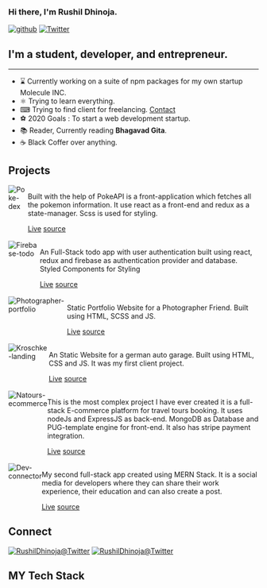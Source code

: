 <link rel='stylesheet' type='text/css' media='all' href='./main.css'/>
    
### Hi there, I'm Rushil Dhinoja.

<div class='badges' >

[![github](https://img.shields.io/github/followers/Rushil-Dhinoja?label=Follow%20Me&style=social)](https://github.com/Rushil-Dhinoja)
[![Twitter](https://img.shields.io/twitter/follow/Rushildhinoja2?label=Follow%20%40RushilDhinoja&style=social)](https://twitter.com/Rushildhinoja2)

</div>

## I'm a student, developer, and entrepreneur.

<hr/>

-   ⌛ Currently working on a suite of npm packages for my own startup Molecule INC.
-   ⚛ Trying to learn everything.
-   ⌨ Trying to find client for freelancing. <a href="mailto:mr.rushil17@gmail.com" >Contact</a>
-   ⚽ 2020 Goals : To start a web development startup.
-   📚 Reader, Currently reading **Bhagavad Gita**.
-   ☕ Black Coffer over anything.

## Projects

<div class='project-grid' >
<div style="margin-bottom: 1rem;
    display: flex;" >
<img alt='Poke-dex' src='https://github.com/Rushil-Dhinoja/files/blob/master/live.png' />
<div class='project-item'>
<p>
    Built with the help of PokeAPI is a front-application which fetches all the pokemon information. It use react as a front-end and redux as a state-manager. Scss is used for styling.
</p>
<div>
<a href='https://pdex.netlify.app'>Live</a>
<a href='https://github.com/Rushil-Dhinoja/poke-dex' >source</a>
</div>
</div>
</div>

<div style="margin-bottom: 1rem;
    display: flex;">
<img alt='Firebase-todo' src='https://github.com/Rushil-Dhinoja/files/blob/master/fbase.png' />
<div class='project-item'>
<p>
    An Full-Stack todo app with user authentication built using react, redux and firebase as authentication provider and database. Styled Components for Styling
</p>
<div>
<a href='https://fbasetodo.netlify.app'>Live</a>
<a href='https://github.com/Rushil-Dhinoja/firebase-todo' >source</a>
</div>
</div>
</div>

<div style="margin-bottom: 1rem;
    display: flex;" >
<img alt='Photographer-portfolio' src='https://github.com/Rushil-Dhinoja/files/blob/master/ps.png' />
<div class='project-item'>
<p>
    Static Portfolio Website for a Photographer Friend. Built using HTML, SCSS and JS.
</p>
<div>
<a href='https://prashantsoniphotography.netlify.app'>Live</a>
<a href='https://github.com/Rushil-Dhinoja/prashant-soni-portfolio'>source</a>
</div>
</div>
</div>

<div style="margin-bottom: 1rem;
    display: flex;" >
<img alt='Kroschke-landing' src='https://github.com/Rushil-Dhinoja/files/blob/master/client.png' />
<div class='project-item'>
<p>
    An Static Website for a german auto garage. Built using HTML, CSS and JS. It was my first client project.
</p>
<div>
<a href='https://kroschke.netlify.app'>Live</a>
<a href='https://github.com/Rushil-Dhinoja/KROSCHKE-International'>source</a>
</div>
</div>
</div>

<div style="margin-bottom: 1rem;
    display: flex;" >
<img alt='Natours-ecommerce' src='https://github.com/Rushil-Dhinoja/files/blob/master/natours.png' />
<div class='project-item'>
<p>
    This is the most complex project I have ever created it is a full-stack E-commerce platform for travel tours booking. It uses nodeJs and ExpressJS as back-end. MongoDB as Database and PUG-template engine for front-end. It also has stripe payment integration.
</p>
<div>
<a href='https://natours-rushil.herokuapp.com/'>Live</a>
<a href='https://github.com/Rushil-Dhinoja/Natours'>source</a>
</div>
</div>
</div>

<div style="margin-bottom: 1rem;
    display: flex;" >
<img alt='Dev-connector' src='https://github.com/Rushil-Dhinoja/files/blob/master/dev.png' />
<div class='project-item'>
<p>
    My second full-stack app created using MERN Stack. It is a social media for developers where they can share their work experience, their education and can also create a post.
</p>
<div>
<a href='https://safe-oasis-18625.herokuapp.com/'>Live</a>
<a href='https://github.com/Rushil-Dhinoja/dev-connector'>source</a>
</div>
</div>
</div>

</div>

## Connect

[<img alt='RushilDhinoja@Twitter' src='https://cdn.jsdelivr.net/npm/simple-icons@3.6.0/icons/twitter.svg' />](https://twitter.com/Rushildhinoja2)
[<img alt='RushilDhinoja@Twitter' src='https://cdn.jsdelivr.net/npm/simple-icons@3.6.0/icons/instagram.svg' />](https://www.instagram.com/rushil_dhinoja/)

## MY Tech Stack

<div class='images'>

<!-- <img alt='vscode' src='./vscode.png'>
<img alt='html' src='./htmk.png'>
<img alt='CSS' src='./css.png'>
<img alt='sass' src='./sass.png'>
<img alt='js' src='./js.png'>
<img alt='react' src='./react.webp'>
<img alt='Redux' src='./redux.png'>
<img alt='react' src='./node.png'>
<img alt='express' src='./express.png'>
<img alt='gatsby' src='./gatsby.png'>
<img alt='graphql' src='./graphql.png'>
<img alt='mongodb' src='./mongo.png'>
<img alt='git' src='./git.png'>
<img alt='github' src='./github.png'>
<img alt='terminal' src='./terminal.png'>
<img alt='firebase' src='./firebase.png'>
<img alt='netlify' src='./netlify.png'>
<img alt='heroku' src='./heroku.png'> -->

</div>
